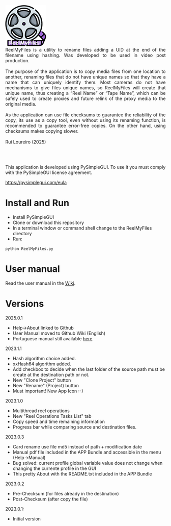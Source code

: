 <img title="ReelMyFiles" alt="Logo" src="images/app-icon.png">
<br>

<div align="justify">
ReelMyFiles is a utility to rename files adding a UID at the end of the filename using hashing. Was developed to be used in video post production.<br><br>
The purpose of the application is to copy media files from one location to another, renaming files that do not have unique names so that they have a name that can uniquely identify them. Most cameras do not have mechanisms to give files unique names, so ReelMyFiles will create that unique name, thus creating a “Reel Name” or “Tape Name”, which can be safely used to create proxies and future relink of the proxy media to the original media.  
<br><br>
As the application can use file checksums to guarantee the reliability of the copy, its use as a copy tool, even without using its renaming function, is recommended to guarantee error-free copies. On the other hand, using checksums makes copying slower.
</div>
<br>
Rui Loureiro (2025)

<br><br>

This application is developed using PySimpleGUI. To use it you must comply with the PySimpleGUI license agreement.

https://pysimplegui.com/eula

# Install and Run
* Install PySimpleGUI
* Clone or download this repository
* In a terminal window or command shell change to the ReelMyFiles directory
* Run:
```
python ReelMyFiles.py
```
# User manual

Read the user manual in the [Wiki](https://github.com/c0ntact0/REEL_MY_FILES/wiki).


# Versions
2025.0.1
- Help->About linked to Github
- User Manual moved to Github Wiki (English)
- Portuguese manual still available [here](https://github.com/c0ntact0/REEL_MY_FILES/blob/main/manual/ReelMyFilesManual_pt.pdf)

2023.1.1
- Hash algorithm choice added.
- xxHash64 algorithm added.
- Add checkbox to decide when the last folder of the source path must be create at the destination path or not.
- New "Clone Project" button
- New "Rename" (Project) button
- Must important! New App Icon :-)

2023.1.0
- Multithread reel operations
- New "Reel Operations Tasks List" tab
- Copy speed and time remaining information
- Progress bar while comparing source and destination files.

2023.0.3
- Card rename use file md5 instead of path + modification date
- Manual pdf file included in the APP Bundle and accessible in the menu (Help->Manual) 
- Bug solved: current profile global variable value does not change when changing the currente profile in the GUI
- This pretty About with the README.txt included in the APP Bundle

2023.0.2
- Pre-Checksum (for files already in the destination)
- Post-Checksum (after copy the file)

2023.0.1:
- Initial version

